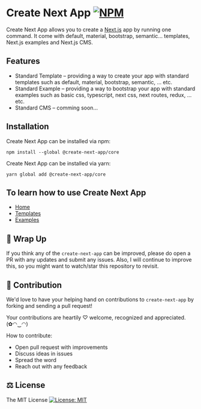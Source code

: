 # Create Next App [![NPM](https://img.shields.io/npm/v/@create-next-app/core.svg)](https://www.npmjs.com/package/@create-next-app/core)

Create Next App allows you to create a [Next.js](https://nextjs.org) app by running one command. It come with default, material, bootstrap, semantic... templates, Next.js examples and Next.js CMS.

## Features

  - Standard Template – providing a way to create your app with standard templates such as default, material, bootstrap, semantic, ... etc.
  - Standard Example – providing a way to bootstrap your app with standard examples such as basic css, typescript, next css, next routes, redux, ... etc.
  - Standard CMS – comming soon...

## Installation

Create Next App can be installed via npm:

```
npm install --global @create-next-app/core
```

Create Next App can be installed via yarn:

```
yarn global add @create-next-app/core
```

## To learn how to use Create Next App

- [Home](https://create-next-app.js.org)
- [Templates](https://create-next-app.js.org/get-started-with-templates)
- [Examples](https://create-next-app.js.org/get-started-with-examples)

<!-- ## Install

To use create-next-app command line interface you have to install `create-next-app`.

create-next-app is available on npm. It can be installed with the following command:

```
npm install --global create-next-app
```

create-next-app is available on yarn as well. It can be installed with the following command:

```
yarn global add create-next-app
```

You don't need to install or setup Webpack or Babel. They come with Next.js, so you can just start coding after running create-next-app command line.

## Create a Next App in seconds

To create a new Next.js app called <i>my-app</i> with `default` or `material` or `bootstrap` or `semantic` templates.

1. Go to [Create Next App templates](https://create-next-app.js.org/#templates)
2. Choose a template to create your Next.js app (such as default)
3. And then run `create-next-app my-app --template default`
4. Well done!

It will create a directory called <i>my-app</i> inside the current folder.
Inside that directory, it will generate the initial project structure and install the transitive dependencies:

```
.
├── README.md
├── components
│   ├── head.js
│   └── nav.js
├── next.config.js
├── node_modules
│   ├── [...]
├── package.json
├── pages
│   └── index.js
├── static
│   └── favicon.ico
└── yarn.lock
```

No configuration or complicated folder structures, just the files you need to build your app. When the installation is done, you can open your project folder, run this command:

```
cd my-app
```

Inside the newly created project, you can run some built-in commands:

### `npm run dev` or `yarn dev`

Runs the app in development mode.<br/>
Open [http://localhost:3000](http://localhost:3000) to view it in the browser.

The page will automatically reload if you make changes to the code.<br>
You will see the build errors and lint warnings in the console.

Out of the box, we get:

  - Automatic transpilation and bundling (with webpack and babel)
  - Hot code reloading
  - Server rendering and indexing of `./pages`
  - Static file serving. `./static/` is mapped to `/static/`

### `npm run build` or `yarn build`

Builds the app for production to the `.next` folder.<br/>
It correctly bundles React in production mode and optimizes the build for the best performance.

### `npm run start` or `yarn start`

Starts the application in production mode. The application should be compiled with `npm run build` first.

Now you maybe ready to code and deploy your app!

## Start Next Examples

There are a bunch of examples in the Next.js repository that you can use to bootstrap your app.

To bootstrap your app with example:

1. Go to [Create Next App examples](https://create-next-app.js.org/#examples)
2. Choose an example to bootstrap your app (such as basic-css)
3. And then run `create-next-app my-app --example basic-css`
4. Well done!

Now you maybe ready to code and deploy your app!

## User Guide

You can find detailed instructions on using Next.js and many tips in [its documentation](https://nextjs.org/docs/). -->

## 💖 Wrap Up

If you think any of the `create-next-app` can be improved, please do open a PR with any updates and submit any issues. Also, I will continue to improve this, so you might want to watch/star this repository to revisit.

## 🌟 Contribution

We'd love to have your helping hand on contributions to `create-next-app` by forking and sending a pull request!

Your contributions are heartily ♡ welcome, recognized and appreciated. (✿◠‿◠)

How to contribute:

- Open pull request with improvements
- Discuss ideas in issues
- Spread the word
- Reach out with any feedback

## ⚖️ License

The MIT License [![License: MIT](https://img.shields.io/badge/License-MIT-yellow.svg)](https://opensource.org/licenses/MIT)

<!-- 
  
rm -rf /home/bunlong/.nvm/versions/node/v12.3.1/lib/node_modules/@create-next-app

npm install --global /home/bunlong/workspace/os/create-next-app

-->
